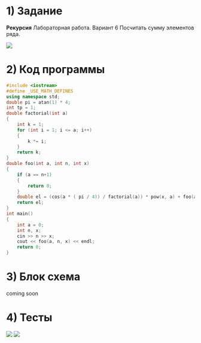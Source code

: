 # 1) Задание
**Рекурсия** 
Лабораторная работа. Вариант 6
Посчитать cумму элементов ряда.

<image src ="var6.png">

# 2) Код программы

```cpp
#include <iostream>
#define _USE_MATH_DEFINES
using namespace std;
double pi = atan(1) * 4;
int tp = 1;
double factorial(int a)
{
	int k = 1;
	for (int i = 1; i <= a; i++)
	{
		k *= i;
	}
	return k;
}
double foo(int a, int n, int x)
{
	if (a == n+1)
	{
		return 0;
	}
	double el = (cos(a * ( pi / 4)) / factorial(a)) * pow(x, a) + foo(a+1, n, x);
	return el;
}
int main()
{
	int a = 0;
	int n, x;
	cin >> n >> x;
	cout << foo(a, n, x) << endl;
	return 0;
}
```

# 3) Блок схема
coming soon
  
# 4) Тесты
<image src ="test1_fib.png">

<image src ="test2_fib.png">
